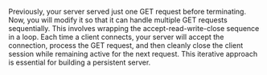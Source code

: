 Previously, your server served just one GET request before terminating.
Now, you will modify it so that it can handle multiple GET requests sequentially.
This involves wrapping the accept-read-write-close sequence in a loop.
Each time a client connects, your server will accept the connection, process the GET request, and then cleanly close the client session while remaining active for the next request.
This iterative approach is essential for building a persistent server.
